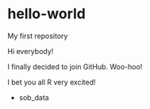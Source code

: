 # hello-world
My first repository

Hi everybody! 

I finally decided to join GitHub. Woo-hoo!

I bet you all R very excited!

- sob_data

